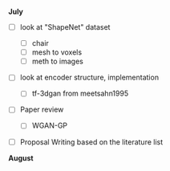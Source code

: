 **July**

- [ ] look at "ShapeNet" dataset
  - [ ] chair
  - [ ] mesh to voxels
  - [ ] meth to images
- [ ] look at encoder structure, implementation
  - [ ] tf-3dgan from meetsahn1995
- [ ] Paper review
  - [ ] WGAN-GP
- [ ] Proposal Writing based on the literature list



**August**

